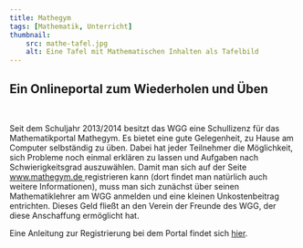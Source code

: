 ```yaml
---
title: Mathegym
tags: [Mathematik, Unterricht]
thumbnail: 
    src: mathe-tafel.jpg
    alt: Eine Tafel mit Mathematischen Inhalten als Tafelbild
---
```



<!-- <img src="/images/mathe-mathegym.jpg"/> Ist zu hässlich-->

<p>
    <h2>Ein Onlineportal zum Wiederholen und Üben</h2>
</p>
<br>
<p>
    Seit dem Schuljahr 2013/2014 besitzt das WGG eine Schullizenz für das
    Mathematikportal Mathegym. Es bietet eine gute Gelegenheit, zu Hause
    am Computer selbständig zu üben. Dabei hat jeder Teilnehmer die
    Möglichkeit, sich Probleme noch einmal erklären zu lassen und Aufgaben
    nach Schwierigkeitsgrad auszuwählen. Damit man sich auf der Seite
    <a href="https://www.mathegym.de"> www.mathegym.de </a> registrieren
    kann (dort findet man natürlich auch weitere Informationen), muss man
    sich zunächst über seinen Mathematiklehrer am WGG anmelden und eine
    kleinen Unkostenbeitrag entrichten. Dieses Geld fließt an den Verein
    der Freunde des WGG, der diese Anschaffung ermöglicht hat.
</p>

<p>
    Eine Anleitung zur Registrierung bei dem Portal findet
    sich <a href="mathegymregistrierung.php">hier</a>.
</p>